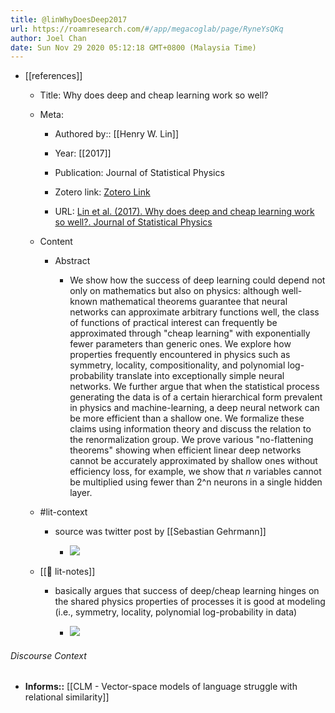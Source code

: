 ```yaml
---
title: @linWhyDoesDeep2017
url: https://roamresearch.com/#/app/megacoglab/page/RyneYsQKq
author: Joel Chan
date: Sun Nov 29 2020 05:12:18 GMT+0800 (Malaysia Time)
---
```


- [[references]]

    - Title: Why does deep and cheap learning work so well?

    - Meta:

        - Authored by:: [[Henry W. Lin]]

        - Year: [[2017]]

        - Publication: Journal of Statistical Physics

        - Zotero link: [Zotero Link](zotero://select/items/1_694HBKAX)

        - URL: [Lin et al. (2017). Why does deep and cheap learning work so well?. Journal of Statistical Physics](http://arxiv.org/abs/1608.08225)

    - Content

        - Abstract

            - We show how the success of deep learning could depend not only on mathematics but also on physics: although well-known mathematical theorems guarantee that neural networks can approximate arbitrary functions well, the class of functions of practical interest can frequently be approximated through "cheap learning" with exponentially fewer parameters than generic ones. We explore how properties frequently encountered in physics such as symmetry, locality, compositionality, and polynomial log-probability translate into exceptionally simple neural networks. We further argue that when the statistical process generating the data is of a certain hierarchical form prevalent in physics and machine-learning, a deep neural network can be more efficient than a shallow one. We formalize these claims using information theory and discuss the relation to the renormalization group. We prove various "no-flattening theorems" showing when efficient linear deep networks cannot be accurately approximated by shallow ones without efficiency loss, for example, we show that $n$ variables cannot be multiplied using fewer than 2^n neurons in a single hidden layer.

    - #lit-context

        - source was twitter post by [[Sebastian Gehrmann]]

            - ![](https://firebasestorage.googleapis.com/v0/b/firescript-577a2.appspot.com/o/imgs%2Fapp%2Fmegacoglab%2FEVlc8ANpz7?alt=media&token=4a2bdaea-74e3-4843-b578-55c3ca588172)

    - [[📝 lit-notes]]

        - basically argues that success of deep/cheap learning hinges on the shared physics properties of processes it is good at modeling (i.e., symmetry, locality, polynomial log-probability in data)

            - ![](https://firebasestorage.googleapis.com/v0/b/firescript-577a2.appspot.com/o/imgs%2Fapp%2Fmegacoglab%2F6wrXDINkYy?alt=media&token=d87b7507-e509-48cc-af4c-90d6c940c033)

###### Discourse Context

- **Informs::** [[CLM - Vector-space models of language struggle with relational similarity]]
